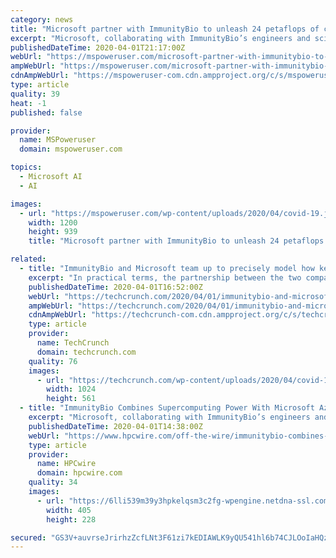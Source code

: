 ```yaml
---
category: news
title: "Microsoft partner with ImmunityBio to unleash 24 petaflops of computing power to help develop COVID-19 vaccine"
excerpt: "Microsoft, collaborating with ImmunityBio’s engineers and scientists quickly deployed a High Performance Compute cluster on Microsoft Azure cloud services. The cluster contains over 1,250 NVIDIA V100 Tensor Core high performance graphics processing units (GPUs) specifically designed for machine learning and other computationally intensive ..."
publishedDateTime: 2020-04-01T21:17:00Z
webUrl: "https://mspoweruser.com/microsoft-partner-with-immunitybio-to-unleash-24-petaflops-of-computing-power-to-fight-covid-19/"
ampWebUrl: "https://mspoweruser.com/microsoft-partner-with-immunitybio-to-unleash-24-petaflops-of-computing-power-to-fight-covid-19/amp/"
cdnAmpWebUrl: "https://mspoweruser-com.cdn.ampproject.org/c/s/mspoweruser.com/microsoft-partner-with-immunitybio-to-unleash-24-petaflops-of-computing-power-to-fight-covid-19/amp/"
type: article
quality: 39
heat: -1
published: false

provider:
  name: MSPoweruser
  domain: mspoweruser.com

topics:
  - Microsoft AI
  - AI

images:
  - url: "https://mspoweruser.com/wp-content/uploads/2020/04/covid-19.jpg"
    width: 1200
    height: 939
    title: "Microsoft partner with ImmunityBio to unleash 24 petaflops of computing power to help develop COVID-19 vaccine"

related:
  - title: "ImmunityBio and Microsoft team up to precisely model how key COVID-19 protein leads to infection"
    excerpt: "In practical terms, the partnership between the two companies included a complement of 1,250 Nvidia V100 Tensor Core GPUs designed for use in machine learning applications from a Microsoft Azure cluster, working with ImmunityBio’s existing 320 GPU cluster that is tuned specifically to molecular modeling work. The results of the collaboration ..."
    publishedDateTime: 2020-04-01T16:52:00Z
    webUrl: "https://techcrunch.com/2020/04/01/immunitybio-and-microsoft-team-up-to-precisely-model-how-key-covid-19-protein-leads-to-infection/"
    ampWebUrl: "https://techcrunch.com/2020/04/01/immunitybio-and-microsoft-team-up-to-precisely-model-how-key-covid-19-protein-leads-to-infection/amp/"
    cdnAmpWebUrl: "https://techcrunch-com.cdn.ampproject.org/c/s/techcrunch.com/2020/04/01/immunitybio-and-microsoft-team-up-to-precisely-model-how-key-covid-19-protein-leads-to-infection/amp/"
    type: article
    provider:
      name: TechCrunch
      domain: techcrunch.com
    quality: 76
    images:
      - url: "https://techcrunch.com/wp-content/uploads/2020/04/covid-19-spike-protein.png?w=1024"
        width: 1024
        height: 561
  - title: "ImmunityBio Combines Supercomputing Power With Microsoft Azure to Target Infection ‘Doorway’ of the Coronavirus"
    excerpt: "Microsoft, collaborating with ImmunityBio’s engineers and scientists, quickly deployed a High Performance Compute cluster on Microsoft Azure cloud services. The cluster contains over 1,250 NVIDIA V100 Tensor Core high performance graphics processing units (GPUs) specifically designed for machine learning and other computationally intensive ..."
    publishedDateTime: 2020-04-01T14:38:00Z
    webUrl: "https://www.hpcwire.com/off-the-wire/immunitybio-combines-supercomputing-power-with-microsoft-azure-to-target-infection-doorway-of-the-coronavirus/"
    type: article
    provider:
      name: HPCwire
      domain: hpcwire.com
    quality: 34
    images:
      - url: "https://6lli539m39y3hpkelqsm3c2fg-wpengine.netdna-ssl.com/wp-content/uploads/2020/04/AMD-Epyc-web_800x-405x228.jpg"
        width: 405
        height: 228

secured: "GS3V+auvrseJrirhzZcfLNt3F61zi7kEDIAWLK9yQU541hl6b74CJLOoIaHQz3PKxzlpaV8fpx5lY0m5Kxoyp0bxYmAqfbx2eWSFYzKFKjBzPlfS6vdXyKho1DSDtgLMvHkfzHy4zA3MIGIm3b33/i3QXb2EPkCcndmU1giwfJKphhktEjJu8/+sRiWd8T0SkpQbXi1K6Y5pV6WeKurUHASE6M+W4SCfGZU4O3EZ/lbZPlIwLffOKwzwm0XSlwB8dPslV38uAj/AMXlzkXY41gLccPnQX+r68tIzydj6uxtLJ3i8zn/LCVf8gqHU8hrg;W6jBFyeq7H0sG5PAjT/IsQ=="
---
```


